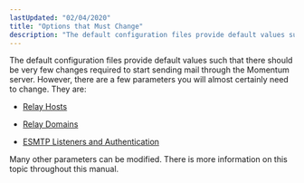 ```yaml
---
lastUpdated: "02/04/2020"
title: "Options that Must Change"
description: "The default configuration files provide default values such that there should be very few changes required to start sending mail through the Momentum server However there are a few parameters you will almost certainly need to change They are Relay Hosts Relay Domains ESMTP Listeners and Authentication Many other parameters..."
---
```


The default configuration files provide default values such that there should be very few changes required to start sending mail through the Momentum server. However, there are a few parameters you will almost certainly need to change. They are:

*   [Relay Hosts](/momentum/3/3-reference/3-reference-conf-ref-relay-hosts)

*   [Relay Domains](/momentum/3/3-reference/3-reference-conf-ref-relay-domains)

*   [ESMTP Listeners and Authentication](/momentum/3/3-reference/ecelerity-conf#ecelerity.conf3.esmtp.authentication)

Many other parameters can be modified. There is more information on this topic throughout this manual.